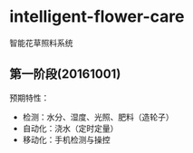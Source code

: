# intelligent-flower-care
智能花草照料系统


## 第一阶段(20161001)

预期特性：

* 检测：水分、湿度、光照、肥料（造轮子）
* 自动化：浇水（定时定量）
* 移动化：手机检测与操控
